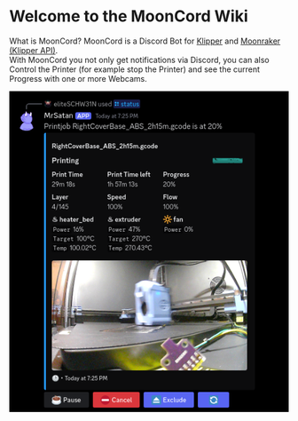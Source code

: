 # Welcome to the MoonCord Wiki

What is MoonCord? MoonCord is a Discord Bot for [Klipper](https://github.com/KevinOConnor/klipper) and [Moonraker (Klipper API)](https://github.com/Arksine/moonraker).  
With MoonCord you not only get notifications via Discord, you can also Control the Printer (for example stop the Printer) and see the current Progress with one or more Webcams.  

![Screenshot](img/discord/status_1.png)